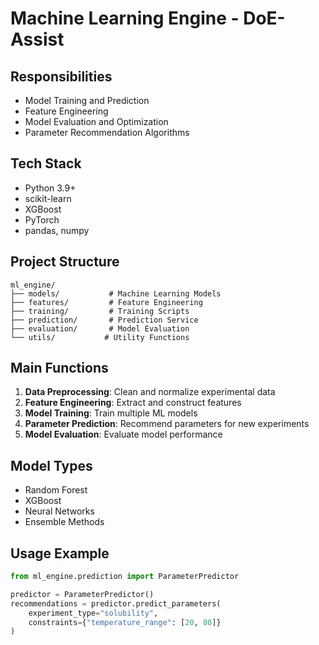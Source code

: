 # Machine Learning Engine - DoE-Assist

## Responsibilities
- Model Training and Prediction
- Feature Engineering
- Model Evaluation and Optimization
- Parameter Recommendation Algorithms

## Tech Stack
- Python 3.9+
- scikit-learn
- XGBoost
- PyTorch
- pandas, numpy

## Project Structure
```
ml_engine/
├── models/           # Machine Learning Models
├── features/         # Feature Engineering
├── training/         # Training Scripts
├── prediction/       # Prediction Service
├── evaluation/       # Model Evaluation
└── utils/           # Utility Functions
```

## Main Functions
1. **Data Preprocessing**: Clean and normalize experimental data
2. **Feature Engineering**: Extract and construct features
3. **Model Training**: Train multiple ML models
4. **Parameter Prediction**: Recommend parameters for new experiments
5. **Model Evaluation**: Evaluate model performance

## Model Types
- Random Forest
- XGBoost
- Neural Networks
- Ensemble Methods

## Usage Example
```python
from ml_engine.prediction import ParameterPredictor

predictor = ParameterPredictor()
recommendations = predictor.predict_parameters(
    experiment_type="solubility",
    constraints={"temperature_range": [20, 80]}
)
```
